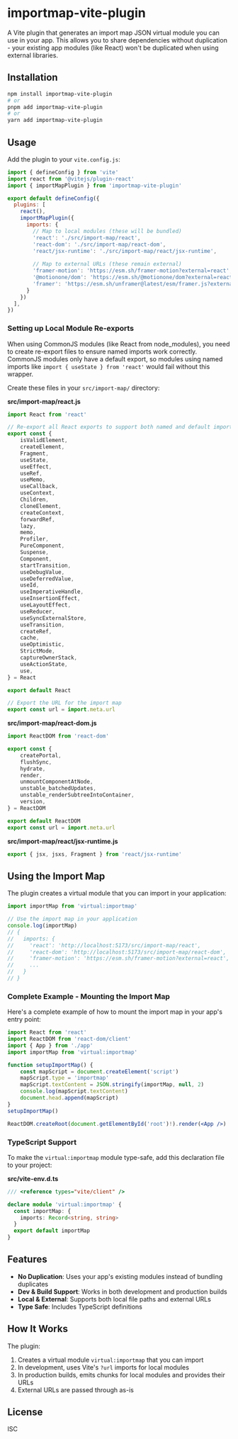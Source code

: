 # importmap-vite-plugin

A Vite plugin that generates an import map JSON virtual module you can use in your app. This allows you to share dependencies without duplication - your existing app modules (like React) won't be duplicated when using external libraries.

## Installation

```bash
npm install importmap-vite-plugin
# or
pnpm add importmap-vite-plugin
# or
yarn add importmap-vite-plugin
```

## Usage

Add the plugin to your `vite.config.js`:

```js
import { defineConfig } from 'vite'
import react from '@vitejs/plugin-react'
import { importMapPlugin } from 'importmap-vite-plugin'

export default defineConfig({
  plugins: [
    react(),
    importMapPlugin({
      imports: {
        // Map to local modules (these will be bundled)
        'react': './src/import-map/react',
        'react-dom': './src/import-map/react-dom',
        'react/jsx-runtime': './src/import-map/react/jsx-runtime',
        
        // Map to external URLs (these remain external)
        'framer-motion': 'https://esm.sh/framer-motion?external=react',
        '@motionone/dom': 'https://esm.sh/@motionone/dom?external=react',
        'framer': 'https://esm.sh/unframer@latest/esm/framer.js?external=react',
      }
    })
  ],
})
```

### Setting up Local Module Re-exports

When using CommonJS modules (like React from node_modules), you need to create re-export files to ensure named imports work correctly. CommonJS modules only have a default export, so modules using named imports like `import { useState } from 'react'` would fail without this wrapper.

Create these files in your `src/import-map/` directory:

**src/import-map/react.js**
```js
import React from 'react'

// Re-export all React exports to support both named and default imports
export const {
    isValidElement,
    createElement,
    Fragment,
    useState,
    useEffect,
    useRef,
    useMemo,
    useCallback,
    useContext,
    Children,
    cloneElement,
    createContext,
    forwardRef,
    lazy,
    memo,
    Profiler,
    PureComponent,
    Suspense,
    Component,
    startTransition,
    useDebugValue,
    useDeferredValue,
    useId,
    useImperativeHandle,
    useInsertionEffect,
    useLayoutEffect,
    useReducer,
    useSyncExternalStore,
    useTransition,
    createRef,
    cache,
    useOptimistic,
    StrictMode,
    captureOwnerStack,
    useActionState,
    use,
} = React

export default React

// Export the URL for the import map
export const url = import.meta.url
```

**src/import-map/react-dom.js**
```js
import ReactDOM from 'react-dom'

export const {
    createPortal,
    flushSync,
    hydrate,
    render,
    unmountComponentAtNode,
    unstable_batchedUpdates,
    unstable_renderSubtreeIntoContainer,
    version,
} = ReactDOM

export default ReactDOM
export const url = import.meta.url
```

**src/import-map/react/jsx-runtime.js**
```js
export { jsx, jsxs, Fragment } from 'react/jsx-runtime'
```

## Using the Import Map

The plugin creates a virtual module that you can import in your application:

```js
import importMap from 'virtual:importmap'

// Use the import map in your application
console.log(importMap)
// {
//   imports: {
//     'react': 'http://localhost:5173/src/import-map/react',
//     'react-dom': 'http://localhost:5173/src/import-map/react-dom',
//     'framer-motion': 'https://esm.sh/framer-motion?external=react',
//     ...
//   }
// }
```

### Complete Example - Mounting the Import Map

Here's a complete example of how to mount the import map in your app's entry point:

```jsx
import React from 'react'
import ReactDOM from 'react-dom/client'
import { App } from './app'
import importMap from 'virtual:importmap'

function setupImportMap() {
    const mapScript = document.createElement('script')
    mapScript.type = 'importmap'
    mapScript.textContent = JSON.stringify(importMap, null, 2)
    console.log(mapScript.textContent)
    document.head.append(mapScript)
}
setupImportMap()

ReactDOM.createRoot(document.getElementById('root')!).render(<App />)
```

### TypeScript Support

To make the `virtual:importmap` module type-safe, add this declaration file to your project:

**src/vite-env.d.ts**
```ts
/// <reference types="vite/client" />

declare module 'virtual:importmap' {
  const importMap: {
    imports: Record<string, string>
  }
  export default importMap
}
```

## Features

- **No Duplication**: Uses your app's existing modules instead of bundling duplicates
- **Dev & Build Support**: Works in both development and production builds
- **Local & External**: Supports both local file paths and external URLs
- **Type Safe**: Includes TypeScript definitions

## How It Works

The plugin:
1. Creates a virtual module `virtual:importmap` that you can import
2. In development, uses Vite's `?url` imports for local modules
3. In production builds, emits chunks for local modules and provides their URLs
4. External URLs are passed through as-is

## License

ISC